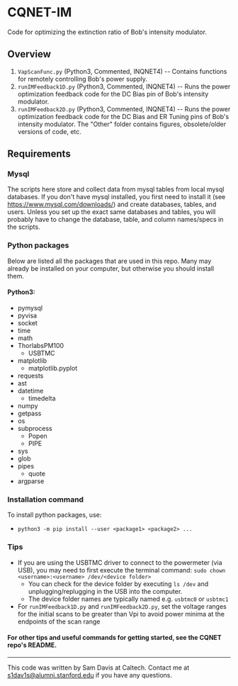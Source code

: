 # CQNET-IM
Code for optimizing the extinction ratio of Bob's intensity modulator.

## Overview
1. `VapScanFunc.py` (Python3, Commented, INQNET4) -- Contains functions for remotely controlling Bob's power supply.
2. `runIMFeedback1D.py` (Python3, Commented, INQNET4) -- Runs the power optimization feedback code for the DC Bias pin of Bob's intensity modulator.
3. `runIMFeedback2D.py` (Python3, Commented, INQNET4) -- Runs the power optimization feedback code for the DC Bias and ER Tuning pins of Bob's intensity modulator.
The "Other" folder contains figures, obsolete/older versions of code, etc.

## Requirements
### Mysql
The scripts here store and collect data from mysql tables from local mysql databases. If you don't have
mysql installed, you first need to install it (see https://www.mysql.com/downloads/) and create databases, tables, and users. Unless you set up the exact same databases and tables, you will probably have to change the database, table, and column names/specs in the scripts.


### Python packages
Below are listed all the packages that are used in this repo. Many may already be installed on your computer, but otherwise you should install them.
#### Python3:
* pymysql
* pyvisa
* socket
* time
* math
* ThorlabsPM100
  - USBTMC
* matplotlib
  - matplotlib.pyplot
* requests
* ast
* datetime
  - timedelta
* numpy
* getpass
* os
* subprocess
  - Popen
  - PIPE
* sys
* glob
* pipes
  - quote
* argparse

### Installation command
To install python packages, use:
* `python3 -m pip install --user <package1> <package2> ...`

### Tips
* If you are using the USBTMC driver to connect to the powermeter (via USB), you may need to first execute the terminal command: 
```sudo chown <username>:<username> /dev/<device folder>```
   - You can check for the device folder by executing `ls /dev` and unplugging/replugging in the USB into the computer.
   - The device folder names are typically named e.g. `usbtmc0` or `usbtmc1`
* For `runIMFeedback1D.py` and `runIMFeedback2D.py`, set the voltage ranges for the initial scans to be greater than Vpi to avoid power minima at the endpoints of the scan range

#### For other tips and useful commands for getting started, see the CQNET repo's README.

---
This code was written by Sam Davis at Caltech. Contact me at s1dav1s@alumni.stanford.edu if you have any questions.
